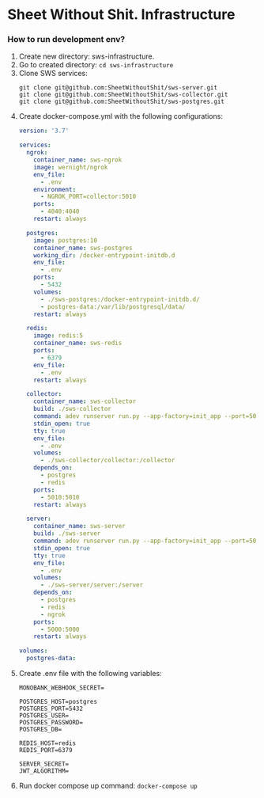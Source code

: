 # Sheet Without Shit. Infrastructure

### How to run development env?
1. Create new directory: sws-infrastructure.
2. Go to created directory: `cd sws-infrastructure`
3. Clone SWS services:
    ```shell script
    git clone git@github.com:SheetWithoutShit/sws-server.git
    git clone git@github.com:SheetWithoutShit/sws-collector.git
    git clone git@github.com:SheetWithoutShit/sws-postgres.git
    ```
4. Create docker-compose.yml with the following configurations:
    ```yaml
   version: '3.7'

    services:
      ngrok:
        container_name: sws-ngrok
        image: wernight/ngrok
        env_file:
          - .env
        environment:
          - NGROK_PORT=collector:5010
        ports:
          - 4040:4040
        restart: always
    
      postgres:
        image: postgres:10
        container_name: sws-postgres
        working_dir: /docker-entrypoint-initdb.d
        env_file:
          - .env
        ports:
          - 5432
        volumes:
          - ./sws-postgres:/docker-entrypoint-initdb.d/
          - postgres-data:/var/lib/postgresql/data/
        restart: always
    
      redis:
        image: redis:5
        container_name: sws-redis
        ports:
          - 6379
        env_file:
          - .env
        restart: always
    
      collector:
        container_name: sws-collector
        build: ./sws-collector
        command: adev runserver run.py --app-factory=init_app --port=5010
        stdin_open: true
        tty: true
        env_file:
          - .env
        volumes:
          - ./sws-collector/collector:/collector
        depends_on:
          - postgres
          - redis
        ports:
          - 5010:5010
        restart: always
    
      server:
        container_name: sws-server
        build: ./sws-server
        command: adev runserver run.py --app-factory=init_app --port=5000
        stdin_open: true
        tty: true
        env_file:
          - .env
        volumes:
          - ./sws-server/server:/server
        depends_on:
          - postgres
          - redis
          - ngrok
        ports:
          - 5000:5000
        restart: always
    
    volumes:
      postgres-data:
   ```
5. Create .env file with the following variables:
    ```shell script
    MONOBANK_WEBHOOK_SECRET=

    POSTGRES_HOST=postgres
    POSTGRES_PORT=5432
    POSTGRES_USER=
    POSTGRES_PASSWORD=
    POSTGRES_DB=
    
    REDIS_HOST=redis
    REDIS_PORT=6379
    
    SERVER_SECRET=
    JWT_ALGORITHM=
   ```
6. Run docker compose up command: `docker-compose up`